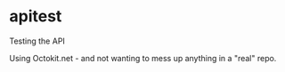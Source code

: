 # apitest
Testing the API

Using Octokit.net - and not wanting to mess up anything in a "real" repo.
